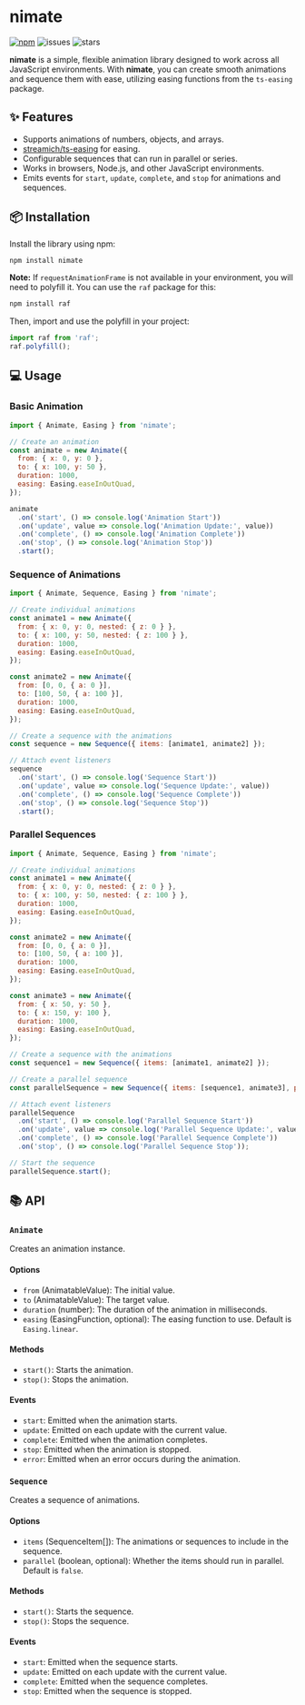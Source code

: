 # nimate

[![npm](https://img.shields.io/npm/v/nimate)](https://www.npmjs.com/package/nimate)  ![issues](https://img.shields.io/github/issues/4ver/nimate) ![stars](https://img.shields.io/github/stars/4ver/nimate)

**nimate** is a simple, flexible animation library designed to work across all JavaScript environments. With **nimate**, you can create smooth animations and sequence them with ease, utilizing easing functions from the `ts-easing` package.

## ✨ Features

- Supports animations of numbers, objects, and arrays.
- [streamich/ts-easing](https://github.com/streamich/ts-easing) for easing.
- Configurable sequences that can run in parallel or series.
- Works in browsers, Node.js, and other JavaScript environments.
- Emits events for `start`, `update`, `complete`, and `stop` for animations and sequences.

## 📦 Installation

Install the library using npm:

```bash
npm install nimate
```

**Note:** If `requestAnimationFrame` is not available in your environment, you will need to polyfill it. You can use the `raf` package for this:

```bash
npm install raf
```

Then, import and use the polyfill in your project:

```javascript
import raf from 'raf';
raf.polyfill();
```

## 💻 Usage

### Basic Animation

```javascript
import { Animate, Easing } from 'nimate';

// Create an animation
const animate = new Animate({
  from: { x: 0, y: 0 },
  to: { x: 100, y: 50 },
  duration: 1000,
  easing: Easing.easeInOutQuad,
});

animate
  .on('start', () => console.log('Animation Start'))
  .on('update', value => console.log('Animation Update:', value))
  .on('complete', () => console.log('Animation Complete'))
  .on('stop', () => console.log('Animation Stop'))
  .start();
```

### Sequence of Animations

```javascript
import { Animate, Sequence, Easing } from 'nimate';

// Create individual animations
const animate1 = new Animate({
  from: { x: 0, y: 0, nested: { z: 0 } },
  to: { x: 100, y: 50, nested: { z: 100 } },
  duration: 1000,
  easing: Easing.easeInOutQuad,
});

const animate2 = new Animate({
  from: [0, 0, { a: 0 }],
  to: [100, 50, { a: 100 }],
  duration: 1000,
  easing: Easing.easeInOutQuad,
});

// Create a sequence with the animations
const sequence = new Sequence({ items: [animate1, animate2] });

// Attach event listeners
sequence
  .on('start', () => console.log('Sequence Start'))
  .on('update', value => console.log('Sequence Update:', value))
  .on('complete', () => console.log('Sequence Complete'))
  .on('stop', () => console.log('Sequence Stop'))
  .start();
```

### Parallel Sequences

```javascript
import { Animate, Sequence, Easing } from 'nimate';

// Create individual animations
const animate1 = new Animate({
  from: { x: 0, y: 0, nested: { z: 0 } },
  to: { x: 100, y: 50, nested: { z: 100 } },
  duration: 1000,
  easing: Easing.easeInOutQuad,
});

const animate2 = new Animate({
  from: [0, 0, { a: 0 }],
  to: [100, 50, { a: 100 }],
  duration: 1000,
  easing: Easing.easeInOutQuad,
});

const animate3 = new Animate({
  from: { x: 50, y: 50 },
  to: { x: 150, y: 100 },
  duration: 1000,
  easing: Easing.easeInOutQuad,
});

// Create a sequence with the animations
const sequence1 = new Sequence({ items: [animate1, animate2] });

// Create a parallel sequence
const parallelSequence = new Sequence({ items: [sequence1, animate3], parallel: true });

// Attach event listeners
parallelSequence
  .on('start', () => console.log('Parallel Sequence Start'))
  .on('update', value => console.log('Parallel Sequence Update:', value))
  .on('complete', () => console.log('Parallel Sequence Complete'))
  .on('stop', () => console.log('Parallel Sequence Stop'));

// Start the sequence
parallelSequence.start();
```

## 📚 API

### `Animate`

Creates an animation instance.

#### Options

- `from` (AnimatableValue): The initial value.
- `to` (AnimatableValue): The target value.
- `duration` (number): The duration of the animation in milliseconds.
- `easing` (EasingFunction, optional): The easing function to use. Default is `Easing.linear`.

#### Methods

- `start()`: Starts the animation.
- `stop()`: Stops the animation.

#### Events

- `start`: Emitted when the animation starts.
- `update`: Emitted on each update with the current value.
- `complete`: Emitted when the animation completes.
- `stop`: Emitted when the animation is stopped.
- `error`: Emitted when an error occurs during the animation.

### `Sequence`

Creates a sequence of animations.

#### Options

- `items` (SequenceItem[]): The animations or sequences to include in the sequence.
- `parallel` (boolean, optional): Whether the items should run in parallel. Default is `false`.

#### Methods

- `start()`: Starts the sequence.
- `stop()`: Stops the sequence.

#### Events

- `start`: Emitted when the sequence starts.
- `update`: Emitted on each update with the current value.
- `complete`: Emitted when the sequence completes.
- `stop`: Emitted when the sequence is stopped.
